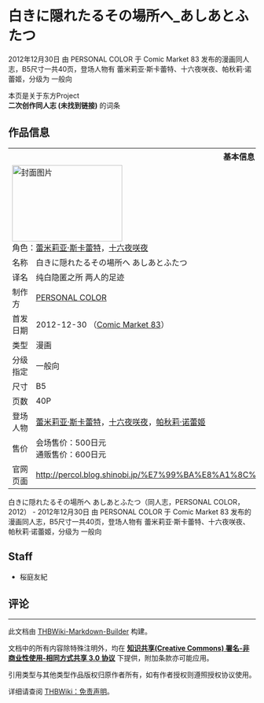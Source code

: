 # 白きに隠れたるその場所へ_あしあとふたつ

<!-- source html: G:\repos\THBWiki-Markdown-Builder\THBWikiMarkdown\Temp\main\3\35\ns0%3A%E7%99%BD%E3%81%8D%E3%81%AB%E9%9A%A0%E3%82%8C%E3%81%9F%E3%82%8B%E3%81%9D%E3%81%AE%E5%A0%B4%E6%89%80%E3%81%B8_%E3%81%82%E3%81%97%E3%81%82%E3%81%A8%E3%81%B5%E3%81%9F%E3%81%A4.html -->

2012年12月30日 由 PERSONAL COLOR 于 Comic Market 83 发布的漫画同人志，B5尺寸一共40页，登场人物有 蕾米莉亚·斯卡蕾特、十六夜咲夜、帕秋莉·诺蕾姬，分级为 一般向

本页是关于东方Project  
 **二次创作同人志 (未找到链接)** 的词条

## 作品信息

<table><tbody><tr><th colspan="3">基本信息</th></tr><tr><td class="cover-artwork-mobile" colspan="2"><a href="./文件-白きに隠れたるその場所へ_あしあとふたつ封面.jpg.md" class="image" title="封面图片"><img alt="封面图片" src="https://upload.thwiki.cc/thumb/4/4a/%E7%99%BD%E3%81%8D%E3%81%AB%E9%9A%A0%E3%82%8C%E3%81%9F%E3%82%8B%E3%81%9D%E3%81%AE%E5%A0%B4%E6%89%80%E3%81%B8_%E3%81%82%E3%81%97%E3%81%82%E3%81%A8%E3%81%B5%E3%81%9F%E3%81%A4%E5%B0%81%E9%9D%A2.jpg/224px-%E7%99%BD%E3%81%8D%E3%81%AB%E9%9A%A0%E3%82%8C%E3%81%9F%E3%82%8B%E3%81%9D%E3%81%AE%E5%A0%B4%E6%89%80%E3%81%B8_%E3%81%82%E3%81%97%E3%81%82%E3%81%A8%E3%81%B5%E3%81%9F%E3%81%A4%E5%B0%81%E9%9D%A2.jpg" decoding="async" loading="lazy" width="224" height="155" srcset="https://upload.thwiki.cc/thumb/4/4a/%E7%99%BD%E3%81%8D%E3%81%AB%E9%9A%A0%E3%82%8C%E3%81%9F%E3%82%8B%E3%81%9D%E3%81%AE%E5%A0%B4%E6%89%80%E3%81%B8_%E3%81%82%E3%81%97%E3%81%82%E3%81%A8%E3%81%B5%E3%81%9F%E3%81%A4%E5%B0%81%E9%9D%A2.jpg/336px-%E7%99%BD%E3%81%8D%E3%81%AB%E9%9A%A0%E3%82%8C%E3%81%9F%E3%82%8B%E3%81%9D%E3%81%AE%E5%A0%B4%E6%89%80%E3%81%B8_%E3%81%82%E3%81%97%E3%81%82%E3%81%A8%E3%81%B5%E3%81%9F%E3%81%A4%E5%B0%81%E9%9D%A2.jpg 1.5x, https://upload.thwiki.cc/thumb/4/4a/%E7%99%BD%E3%81%8D%E3%81%AB%E9%9A%A0%E3%82%8C%E3%81%9F%E3%82%8B%E3%81%9D%E3%81%AE%E5%A0%B4%E6%89%80%E3%81%B8_%E3%81%82%E3%81%97%E3%81%82%E3%81%A8%E3%81%B5%E3%81%9F%E3%81%A4%E5%B0%81%E9%9D%A2.jpg/448px-%E7%99%BD%E3%81%8D%E3%81%AB%E9%9A%A0%E3%82%8C%E3%81%9F%E3%82%8B%E3%81%9D%E3%81%AE%E5%A0%B4%E6%89%80%E3%81%B8_%E3%81%82%E3%81%97%E3%81%82%E3%81%A8%E3%81%B5%E3%81%9F%E3%81%A4%E5%B0%81%E9%9D%A2.jpg 2x" data-file-width="800" data-file-height="554"></a><div class="cover-char">角色：<a href="./蕾米莉亚·斯卡蕾特.md" title="蕾米莉亚·斯卡蕾特">蕾米莉亚·斯卡蕾特</a>，<a href="/%E5%8D%81%E5%85%AD%E5%A4%9C%E5%92%B2%E5%A4%9C" title="十六夜咲夜">十六夜咲夜</a></div></td>
</tr><tr><td class="label">名称</td><td colspan="2"> 白きに隠れたるその場所へ あしあとふたつ </td></tr><tr><td class="label">译名</td><td colspan="2"> 纯白隐匿之所 两人的足迹 </td></tr><tr><td class="label">制作方</td><td><a href="./PERSONAL_COLOR.md" title="PERSONAL COLOR">PERSONAL COLOR</a></td><td class="cover-artwork" rowspan="8" style="min-width:224px;"><a href="./文件-白きに隠れたるその場所へ_あしあとふたつ封面.jpg.md" class="image" title="封面图片"><img alt="封面图片" src="https://upload.thwiki.cc/thumb/4/4a/%E7%99%BD%E3%81%8D%E3%81%AB%E9%9A%A0%E3%82%8C%E3%81%9F%E3%82%8B%E3%81%9D%E3%81%AE%E5%A0%B4%E6%89%80%E3%81%B8_%E3%81%82%E3%81%97%E3%81%82%E3%81%A8%E3%81%B5%E3%81%9F%E3%81%A4%E5%B0%81%E9%9D%A2.jpg/224px-%E7%99%BD%E3%81%8D%E3%81%AB%E9%9A%A0%E3%82%8C%E3%81%9F%E3%82%8B%E3%81%9D%E3%81%AE%E5%A0%B4%E6%89%80%E3%81%B8_%E3%81%82%E3%81%97%E3%81%82%E3%81%A8%E3%81%B5%E3%81%9F%E3%81%A4%E5%B0%81%E9%9D%A2.jpg" decoding="async" loading="lazy" width="224" height="155" srcset="https://upload.thwiki.cc/thumb/4/4a/%E7%99%BD%E3%81%8D%E3%81%AB%E9%9A%A0%E3%82%8C%E3%81%9F%E3%82%8B%E3%81%9D%E3%81%AE%E5%A0%B4%E6%89%80%E3%81%B8_%E3%81%82%E3%81%97%E3%81%82%E3%81%A8%E3%81%B5%E3%81%9F%E3%81%A4%E5%B0%81%E9%9D%A2.jpg/336px-%E7%99%BD%E3%81%8D%E3%81%AB%E9%9A%A0%E3%82%8C%E3%81%9F%E3%82%8B%E3%81%9D%E3%81%AE%E5%A0%B4%E6%89%80%E3%81%B8_%E3%81%82%E3%81%97%E3%81%82%E3%81%A8%E3%81%B5%E3%81%9F%E3%81%A4%E5%B0%81%E9%9D%A2.jpg 1.5x, https://upload.thwiki.cc/thumb/4/4a/%E7%99%BD%E3%81%8D%E3%81%AB%E9%9A%A0%E3%82%8C%E3%81%9F%E3%82%8B%E3%81%9D%E3%81%AE%E5%A0%B4%E6%89%80%E3%81%B8_%E3%81%82%E3%81%97%E3%81%82%E3%81%A8%E3%81%B5%E3%81%9F%E3%81%A4%E5%B0%81%E9%9D%A2.jpg/448px-%E7%99%BD%E3%81%8D%E3%81%AB%E9%9A%A0%E3%82%8C%E3%81%9F%E3%82%8B%E3%81%9D%E3%81%AE%E5%A0%B4%E6%89%80%E3%81%B8_%E3%81%82%E3%81%97%E3%81%82%E3%81%A8%E3%81%B5%E3%81%9F%E3%81%A4%E5%B0%81%E9%9D%A2.jpg 2x" data-file-width="800" data-file-height="554"></a><div class="cover-char">角色：<a href="./蕾米莉亚·斯卡蕾特.md" title="蕾米莉亚·斯卡蕾特">蕾米莉亚·斯卡蕾特</a>，<a href="/%E5%8D%81%E5%85%AD%E5%A4%9C%E5%92%B2%E5%A4%9C" title="十六夜咲夜">十六夜咲夜</a></div></td>
</tr><tr><td class="label">首发日期</td><td>2012-12-30&#160;（<a href="/展会作品列表?e=Comic+Market%2383">Comic Market 83</a>）</td></tr><tr><td class="label">类型</td><td>漫画</td></tr><tr><td class="label">分级指定</td><td>一般向</td></tr><tr><td class="label">尺寸</td><td>B5</td></tr><tr><td class="label">页数</td><td>40P</td></tr><tr><td class="label">登场人物</td><td><a href="./蕾米莉亚·斯卡蕾特.md" title="蕾米莉亚·斯卡蕾特">蕾米莉亚·斯卡蕾特</a>，<a href="/%E5%8D%81%E5%85%AD%E5%A4%9C%E5%92%B2%E5%A4%9C" title="十六夜咲夜">十六夜咲夜</a>，<a href="./帕秋莉·诺蕾姬.md" title="帕秋莉·诺蕾姬">帕秋莉·诺蕾姬</a></td></tr><tr><td class="label">售价</td><td>会场售价：500日元<br>通贩售价：600日元</td></tr>
<tr><td class="label">官网页面</td><td colspan="2"><a rel="nofollow" class="external free" href="http://percol.blog.shinobi.jp/発行物/ｃ８３">http://percol.blog.shinobi.jp/%E7%99%BA%E8%A1%8C%E7%89%A9/%EF%BD%83%EF%BC%98%EF%BC%93</a></td></tr></tbody></table>

白きに隠れたるその場所へ あしあとふたつ（同人志，PERSONAL COLOR，2012） - 2012年12月30日 由 PERSONAL COLOR 于 Comic Market 83 发布的漫画同人志，B5尺寸一共40页，登场人物有 蕾米莉亚·斯卡蕾特、十六夜咲夜、帕秋莉·诺蕾姬，分级为 一般向

## Staff
- 桜庭友紀


## 评论




---

此文档由 [THBWiki-Markdown-Builder](https://github.com/Delsin-Yu/THBWiki-Markdown-Builder) 构建。

文档中的所有内容除特殊注明外，均在 [**知识共享(Creative Commons) 署名-非商业性使用-相同方式共享 3.0 协议**](https://creativecommons.org/licenses/by-sa/3.0/deed.zh-hans) 下提供，附加条款亦可能应用。

引用类型与其他类型作品版权归原作者所有，如有作者授权则遵照授权协议使用。

详细请查阅 [THBWiki：免责声明](https://thbwiki.cc/THBWiki:%E5%85%8D%E8%B4%A3%E5%A3%B0%E6%98%8E)。

